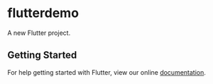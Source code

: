 # flutterdemo

A new Flutter project.

## Getting Started

For help getting started with Flutter, view our online
[documentation](http://flutter.io/).
